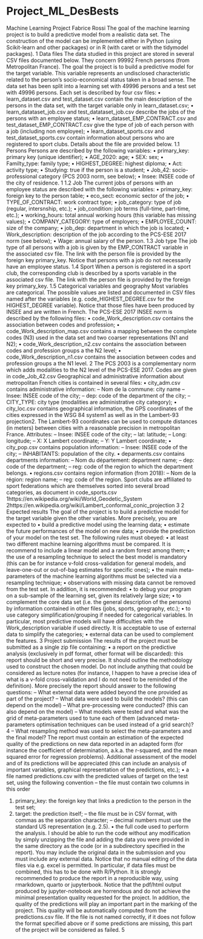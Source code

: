 # Project_ML_DesBests

Machine Learning Project
Fabrice Rossi
The goal of the machine learning project is to build a predictive model from a realistic data
set. The construction of the model can be implemented either in Python (using Scikit-learn and
other packages) or in R (with caret or with the tidymodel packages).
1 Data files
The data studied in this project are stored in several CSV files documented below. They concern
99992 French persons (from Metropolitan France). The goal the project is to build a predictive
model for the target variable. This variable represents an undisclosed characteristic related to
the person’s socio-economical status taken in a broad sense.
The data set has been split into a learning set with 49996 persons and a test set with 49996
persons. Each set is described by four csv files:
• learn_dataset.csv and test_dataset.csv contain the main description of the persons
in the data set, with the target variable only in learn_dataset.csv;
• learn_datataset_job.csv and test_datataset_job.csv describe the jobs of the persons
with an employee status;
• learn_dataset_EMP_CONTRACT.csv and test_dataset_EMP_CONTRACT.csv give the type
of job of each person with a job (including non employee);
• learn_dataset_sports.csv and test_dataset_sports.csv contain information about
persons who are registered to sport clubs.
Details about the file are provided below.
1.1 Persons
Persons are described by the following variables:
• primary_key: primary key (unique identifier);
• AGE_2020: age;
• SEX: sex;
• Familty_type: family type;
• HIGHEST_DEGREE: highest diploma;
• Act: activity type;
• Studying: true if the person is a student;
• Job_42: socio-professional category (PCS 2003 norm, see below);
• Insee: INSEE code of the city of residence.
1
1.2 Job
The current jobs of persons with an employee status are described with the following variables:
• primary_key: foreign key to the person table;
• eco_sect: economic sector of the job;
• TYPE_OF_CONTRACT: work contract type;
• job_category: type of job (regular, intersnship, etc.);
• job_condition: job terms (full-time, part-time, etc.);
• working_hours: total annual working hours (this variable has missing values);
• COMPANY_CATEGORY: type of employers;
• EMPLOYEE_COUNT: size of the company;
• job_dep: department in which the job is located;
• Work_description: description of the job according to the PCS-ESE 2017 norm (see
below);
• Wage: annual salary of the person.
1.3 Job type
The job type of all persons with a job is given by the EMP_CONTRACT variable in the associated
csv file. The link with the person file is provided by the foreign key primary_key. Notice that
persons with a job do not necessarily have an employee status.
1.4 Sport
When a person is registered in a sport club, the corresponding club is described by a sports
variable in the associated csv file. The link with the person file is provided by the foreign key
primary_key.
1.5 Categorical variables and geography
Most variables are categorical. The possible values are listed and documented in CSV files named
after the variables (e.g. code_HIGHEST_DEGREE.csv for the HIGHEST_DEGREE variable). Notice
that those files have been produced by INSEE and are written in French. The PCS-ESE 2017
INSEE norm is described by the following files:
• code_Work_description.csv contains the association between codes and profession;
• code_Work_description_map.csv contains a mapping between the complete codes (N3)
used in the data set and two coarser representations (N1 and N2);
• code_Work_description_n2.csv contains the association between codes and profession
groups a the N2 level;
• code_Work_description_n1.csv contains the association between codes and profession
groups a the N1 level.
2
The PCS 2003 is a complementary norm which adds modalities to the N2 level of the PCS-ESE
2017. Codes are given in code_Job_42.csv
Geographical and administrative information about metropolitan French cities is contained in
several files:
• city_adm.csv contains administrative information:
– Nom de la commune: city name
– Insee: INSEE code of the city;
– dep: code of the department of the city;
– CITY_TYPE: city type (modalities are administrative city category);
• city_loc.csv contains geographical information, the GPS coordinates of the cities expressed
in the WSG 84 system1 as well as in the Lambert-93 projection2. The Lambert-93 coordinates
can be used to compute distances (in meters) between cities with a reasonable precision in
metropolitan France. Attributes:
– Insee: INSEE code of the city;
– lat: latitude;
– Long: longitude;
– X: X Lambert coordinate;
– Y: Y Lambert coordinate;
• city_pop.csv contains population information:
– Insee: INSEE code of the city;
– INHABITANTS: population of the city.
• deparments.csv contains departments information:
– Nom du département: department name;
– dep: code of the department;
– reg: code of the region to which the department belongs.
• regions.csv contains region information (from 2018):
– Nom de la région: region name;
– reg: code of the region.
Sport clubs are affiliated to sport federations which are themselves sorted into several broad
categories, as document in code_sports.csv
1https://en.wikipedia.org/wiki/World_Geodetic_System
2https://en.wikipedia.org/wiki/Lambert_conformal_conic_projection
3
2 Expected results
The goal of the project is to build a predictive model for the target variable given the other
variables. More precisely, you are expected to
• build a predictive model using the learning data;
• estimate the future performances of the model on new data;
• provide the prediction of your model on the test set.
The following rules must obeyed:
• at least two different machine learning algorithms must be compared. It is recommend to
include a linear model and a random forest among them;
• the use of a resampling technique to select the best model is mandatory (this can be for
instance v-fold cross-validation for general models, and leave-one-out or out-of-bag estimates
for specific ones);
• the main meta-parameters of the machine learning algorithms must be selected via a
resampling technique;
• observations with missing data cannot be removed from the test set.
In addition, it is recommended:
• to debug your program on a sub-sample of the learning set, given its relatively large size;
• to complement the core data set (i.e. the general description of the persons) by information
contained in other files (jobs, sports, geography, etc.);
• to use category simplification/grouping if needed for categorical variables. In particular,
most predictive models will have difficulties with the Work_description variable if used
directly. It is acceptable to use of external data to simplify the categories;
• external data can be used to complement the features.
3 Project submission
The results of the project must be submitted as a single zip file containing:
• a report on the predictive analysis (exclusively in pdf format, other format will be discarded):
this report should be short and very precise. It should outline the methodology used to
construct the chosen model. Do not include anything that could be considered as lecture
notes (for instance, I happen to have a precise idea of what is a v-fold cross-validation and
I do not need to be reminded of the definition). More precisely the report should answer to
the following questions:
– What external data were added beyond the one provided as part of the project?
– What data were used to build the models? (this can depend on the model)
– What pre-processing were conducted? (this can also depend on the model)
– What models were tested and what was the grid of meta-parameters used to tune each
of them (advanced meta-parameters optimisation techniques can be used instead of a
grid search)?
4
– What resampling method was used to select the meta-parameters and the final model?
The report must contain an estimation of the expected quality of the predictions on new
data reported in an adapted form (for instance the coefficient of determination, a.k.a. the
r-squared, and the mean squared error for regression problems). Additional assessment
of the model and of its predictions will be appreciated (this can include an analysis of
important variables, graphical representation of the predictions, etc.);
• a file named predictions.csv with the predicted values of target on the test set, using
the following convention
– the file must contain two columns in this order
1. primary_key: the foreign key that links a prediction to the person in the test set;
2. target: the prediction itself;
– the file must be in CSV format, with commas as the separation character;
– decimal numbers must use the standard US representation (e.g. 2.5).
• the full code used to perform the analysis. I should be able to run the code without any
modification by simply unzipping the file and adding the data you were provided in the
same directory as the code (or in a subdirectory specified in the report). You may include
the original data in the submission and you must include any external data.
Notice that no manual editing of the data files via e.g. excel is permitted. In particular, if
data files must be combined, this has to be done with R/Python. It is strongly recommended
to produce the report in a reproducible way, using rmarkdown, quarto or jupyterbook. Notice
that the pdf/html output produced by jupyter-notebook are horrendous and do not achieve the
minimal presentation quality requested for the project.
In addition, the quality of the predictions will play an important part in the marking of the
project. This quality will be automatically computed from the predictions.csv file. If the file
is not named correctly, if it does not follow the format specified above or if some predictions are
missing, this part of the project will be considered as failed.
5
